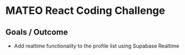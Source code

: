 # MATEO React Coding Challenge

## Goals / Outcome
- Add realtime functionality to the profile list using Supabase Realtime
